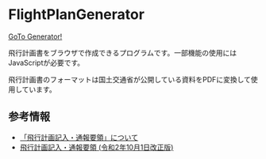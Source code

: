# FlightPlanGenerator

[GoTo Generator!](./flight_plan_sheet.html)

飛行計画書をブラウザで作成できるプログラムです。一部機能の使用にはJavaScriptが必要です。

飛行計画書のフォーマットは国土交通省が公開している資料をPDFに変換して使用しています。

## 参考情報

- [「飛行計画記入・通報要領」について](https://www.mlit.go.jp/koku/koku_fr15_000016.html)
- [飛行計画記入・通報要領 (令和2年10月1日改正版)](https://www.mlit.go.jp/common/001338805.pdf)
